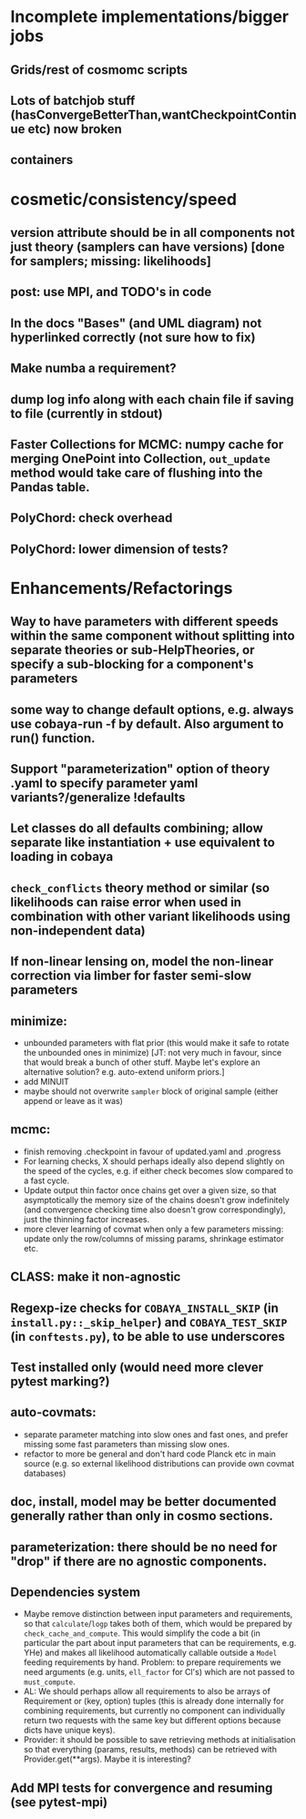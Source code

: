 # Incomplete implementations/bigger jobs

## Grids/rest of cosmomc scripts
## Lots of batchjob stuff (hasConvergeBetterThan,wantCheckpointContinue etc) now broken
## containers

# cosmetic/consistency/speed

## version attribute should be in all components not just theory (samplers can have versions) [done for samplers; missing: likelihoods]
## post: use MPI, and TODO's in code
## In the docs "Bases" (and UML diagram) not hyperlinked correctly (not sure how to fix)
## Make numba a requirement?
## dump log info along with each chain file if saving to file (currently in stdout)
## Faster Collections for MCMC: numpy cache for merging OnePoint into Collection, `out_update` method would take care of flushing into the Pandas table.
## PolyChord: check overhead
## PolyChord: lower dimension of tests?

# Enhancements/Refactorings

## Way to have parameters with different speeds within the same component without splitting into separate theories or sub-HelpTheories, or specify a sub-blocking for a component's parameters
## some way to change default options, e.g. always use cobaya-run -f by default. Also argument to run() function.
## Support "parameterization" option of theory .yaml to specify parameter yaml variants?/generalize !defaults
## Let classes do all defaults combining; allow separate like instantiation + use equivalent to loading in cobaya
## `check_conflicts` theory method or similar (so likelihoods can raise error when used in combination with other variant likelihoods using non-independent data)
## If non-linear lensing on, model the non-linear correction via limber for faster semi-slow parameters
## minimize:
+ unbounded parameters with flat prior (this would make it safe to rotate the unbounded ones in minimize) [JT: not very much in favour, since that would break a bunch of other stuff. Maybe let's explore an alternative solution? e.g. auto-extend uniform priors.]
+ add MINUIT
+ maybe should not overwrite `sampler` block of original sample (either append or leave as it was)
## mcmc:
* finish removing .checkpoint in favour of updated.yaml and .progress
* For learning checks, X should perhaps ideally also depend slightly on the speed of the cycles, e.g. if either check becomes slow compared to a fast cycle.
* Update output thin factor once chains get over a given size, so that asymptotically the memory size of the chains doesn't grow indefinitely (and convergence checking time also doesn't grow correspondingly), just the thinning factor increases.
* more clever learning of covmat when only a few parameters missing: update only the row/columns of missing params, shrinkage estimator etc.
## CLASS: make it non-agnostic
## Regexp-ize checks for `COBAYA_INSTALL_SKIP` (in `install.py::_skip_helper`) and `COBAYA_TEST_SKIP` (in `conftests.py`), to be able to use underscores
## Test installed only (would need more clever pytest marking?)
## auto-covmats:
+ separate parameter matching into slow ones and fast ones, and prefer missing some fast parameters than missing slow ones.
+ refactor to more be general and don't hard code Planck etc in main source (e.g. so external likelihood distributions can provide own covmat databases)
## doc, install, model may be better documented generally rather than only in cosmo sections.
## parameterization: there should be no need for "drop" if there are no agnostic components.
## Dependencies system
* Maybe remove distinction between input parameters and requirements, so that `calculate`/`logp` takes both of them, which would be prepared by `check_cache_and_compute`. This would simplify the code a bit (in particular the part about input parameters that can be requirements, e.g. YHe) and makes all likelihood automatically callable outside a `Model` feeding requirements by hand. Problem: to prepare requirements we need arguments (e.g. units, `ell_factor` for Cl's) which are not passed to `must_compute`.
* AL: We should perhaps allow all requirements to also be arrays of Requirement or (key, option) tuples (this is already done internally for combining requirements, but currently no component can individually return two requests with the same key but different options because dicts have unique keys).
* Provider: it should be possible to save retrieving methods at initialisation so that everything (params, results, methods) can be retrieved with Provider.get(**args). Maybe it is interesting?

## Add MPI tests for convergence and resuming (see pytest-mpi)
